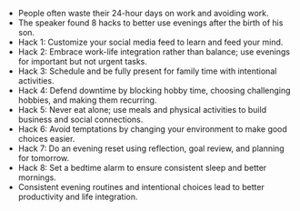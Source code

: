 - People often waste their 24-hour days on work and avoiding work.
- The speaker found 8 hacks to better use evenings after the birth of his son.
- Hack 1: Customize your social media feed to learn and feed your mind.
- Hack 2: Embrace work-life integration rather than balance; use evenings for important but not urgent tasks.
- Hack 3: Schedule and be fully present for family time with intentional activities.
- Hack 4: Defend downtime by blocking hobby time, choosing challenging hobbies, and making them recurring.
- Hack 5: Never eat alone; use meals and physical activities to build business and social connections.
- Hack 6: Avoid temptations by changing your environment to make good choices easier.
- Hack 7: Do an evening reset using reflection, goal review, and planning for tomorrow.
- Hack 8: Set a bedtime alarm to ensure consistent sleep and better mornings.
- Consistent evening routines and intentional choices lead to better productivity and life integration.